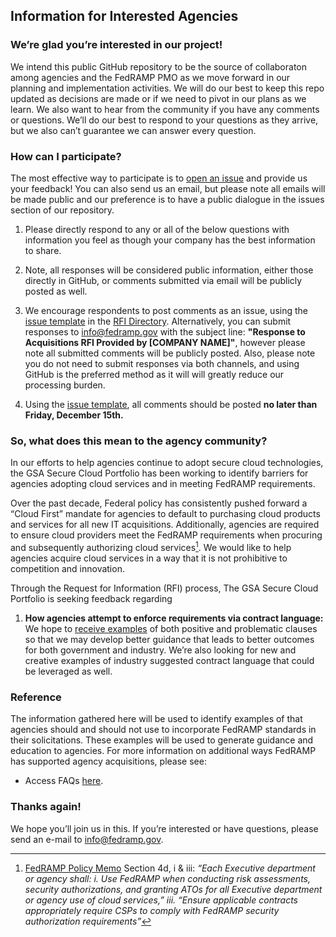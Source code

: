 ## Information for Interested Agencies 

### We’re glad you’re interested in our project!

We intend this public GitHub repository to be the source of collaboraton among agencies and the FedRAMP PMO as we move forward in our planning and implementation activities. We will do our best to keep this repo updated as decisions are made or if we need to pivot in our plans as we learn. We also want to hear from the community if you have any comments or questions. We’ll do our best to respond to your questions as they arrive, but we also can’t guarantee we can answer every question.  

### How can I participate?

The most effective way to participate is to [open an issue](https://github.com/GSA/fedramp/issues/new) and provide us your feedback! You can also send us an email, but please note all emails will be made public and our preference is to have a public dialogue in the issues section of our repository.

1. Please directly respond to any or all of the below questions with information you feel as though your company has the best information to share.

2. Note, all responses will be considered public information, either those directly in GitHub, or comments submitted via email will be publicly posted as well.

3. We encourage respondents to post comments as an issue, using the [issue template](https://github.com/GSA/fedramp/blob/master/ISSUE_TEMPLATE.md) in the [RFI Directory](https://github.com/GSA/fedramp/tree/master/rfi-directory). Alternatively, you can submit responses to [info@fedramp.gov](mailto:info@fedramp.gov) with the subject line: **"Response to Acquisitions RFI Provided by [COMPANY NAME]"**, however please note all submitted comments will be publicly posted. Also, please note you do not need to submit responses via both channels, and using GitHub is the preferred method as it will will greatly reduce our processing burden.

4. Using the [issue template](https://github.com/GSA/fedramp/blob/master/ISSUE_TEMPLATE.md), all comments should be posted **no later than Friday, December 15th.** 

### So, what does this mean to the agency community?
In our efforts to help agencies continue to adopt secure cloud technologies, the GSA Secure Cloud Portfolio has been working to identify barriers for agencies adopting cloud services and in meeting FedRAMP requirements.

Over the past decade, Federal policy has consistently pushed forward a “Cloud First” mandate for agencies to default to purchasing cloud products and services for all new IT acquisitions. Additionally, agencies are required to ensure cloud providers meet the FedRAMP requirements when procuring and subsequently authorizing cloud services[^1]. We would like to help agencies acquire cloud services in a way that it is not prohibitive to competition and innovation.

Through the Request for Information (RFI) process, The GSA Secure Cloud Portfolio is seeking feedback regarding 
1. **How agencies attempt to enforce requirements via contract language:** We hope to [receive examples](https://github.com/GSA/fedramp/blob/master/rfi-directory/contract_language.md) of both positive and problematic clauses so that we may develop better guidance that leads to better outcomes for both government and industry. We’re also looking for new and creative examples of industry suggested contract language that could be leveraged as well.

### Reference
The information gathered here will be used to identify examples of that agencies should and should not use to incorporate FedRAMP standards in their solicitations. These examples will be used to generate guidance and education to agencies. For more information on additional ways FedRAMP has supported agency acquisitions, please see:

* Access FAQs [here](https://www.fedramp.gov/fedramp-acquisition-faqs/).

### Thanks again!
We hope you’ll join us in this. If you’re interested or have questions, please send an e-mail to [info@fedramp.gov](mailto:info@fedramp.gov). 

[^1]:  [FedRAMP Policy Memo](https://s3.amazonaws.com/sitesusa/wp-content/uploads/sites/482/2015/03/fedrampmemo.pdf) Section 4d, i & iii: _“Each Executive department or agency shall: i. Use FedRAMP when conducting risk assessments, security authorizations, and granting ATOs for all Executive department or agency use of cloud services,” iii. “Ensure applicable contracts appropriately require CSPs to comply with FedRAMP security authorization requirements”_
